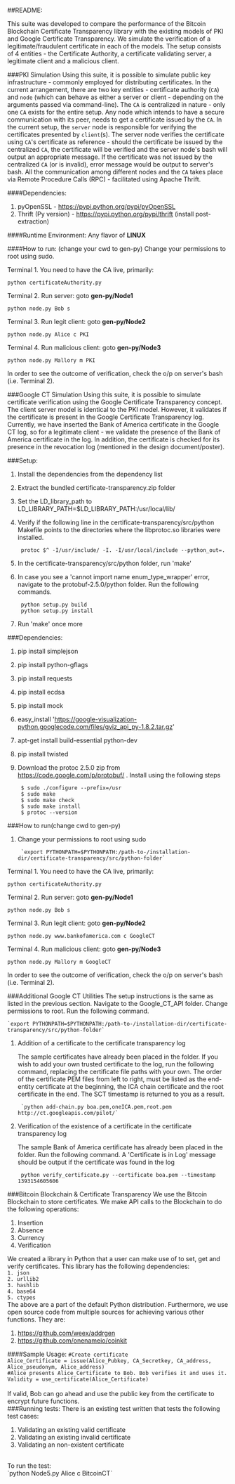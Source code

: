 ##README:

This suite was developed to compare the performance of the Bitcoin Blockchain Certificate Transparency library with the existing models of PKI and Google Certificate Transparency. We simulate the verification of a legitimate/fraudulent certificate in each of the models. The setup consists of 4 entities - the Certificate Authority, a certificate validating server, a legitimate client and a malicious client.

###PKI Simulation
Using this suite, it is possible to simulate public key infrastructure - commonly employed for distributing certificates. In the current arrangement, there are two key entities - certificate authority (`CA`) and `node` (which can behave as either a server or client - depending on the arguments passed via command-line). The `CA` is centralized in nature - only one `CA` exists for the entire setup. Any node which intends to have a secure communication with its peer, needs to get a certificate issued by the `CA`. In the current setup, the `server` node is responsible for verifying the certificates presented by `client`(s). The server node verifies the certificate using `CA`'s certificate as reference - should the certificate be issued by the centralized `CA`, the certificate will be verified and the server node's bash will output an appropriate message. If the certificate was not issued by the centralized `CA` (or is invalid), error message would be output to server's bash. All the communication among different nodes and the `CA` takes place via Remote Procedure Calls (RPC) - facilitated using Apache Thrift. 

####Dependencies:
1. pyOpenSSL - https://pypi.python.org/pypi/pyOpenSSL
2. Thrift (Py version) - https://pypi.python.org/pypi/thrift 
(install post-extraction)

####Runtime Environment: 
Any flavor of **LINUX**

####How to run: (change your cwd to gen-py)
Change your permissions to root using sudo.

Terminal 1. You need to have the CA live, primarily: 

`python certificateAuthority.py`

Terminal 2. Run server: goto **gen-py/Node1** 

`python node.py Bob s`

Terminal 3. Run legit client: goto **gen-py/Node2** 

`python node.py Alice c PKI`

Terminal 4. Run malicious client: goto **gen-py/Node3** 

`python node.py Mallory m PKI`

In order to see the outcome of verification, check the o/p on server's bash (i.e. Terminal 2).

###Google CT Simulation
Using this suite, it is possible to simulate certificate verification using the Google Certificate Transparency concept. The client server model is identical to the PKI model. However, it validates if the certificate is present in the Google Certificate Transparency log. Currently, we have inserted the Bank of America certificate in the Google CT log, so for a legitimate client - we validate the presence of the Bank of America certificate in the log. In addition, the certificate is checked for its presence in the revocation log (mentioned in the design document/poster). 

###Setup:
1. Install the dependencies from the dependency list
1. Extract the bundled certificate-transparency.zip folder
1. Set the LD_library_path to LD_LIBRARY_PATH=$LD_LIBRARY_PATH:/usr/local/lib/
1. Verify if the following line in the certificate-transparency/src/python Makefile points to the directories where the libprotoc.so libraries were installed.

        protoc $^ -I/usr/include/ -I. -I/usr/local/include --python_out=.
1. In the certificate-transparency/src/python folder, run 'make'
1. In case you see a 'cannot import name enum_type_wrapper' error, navigate to the protobuf-2.5.0/python folder. Run the following commands.

        python setup.py build
        python setup.py install
1. Run 'make' once more

###Dependencies:
1. pip install simplejson
1. pip install python-gflags
1. pip install requests
1. pip install ecdsa
1. pip install mock
1. easy_install 'https://google-visualization-python.googlecode.com/files/gviz_api_py-1.8.2.tar.gz'
1. apt-get install build-essential python-dev
1. pip install twisted
1. Download the protoc 2.5.0 zip from https://code.google.com/p/protobuf/ . Install using the following steps

        $ sudo ./configure --prefix=/usr
        $ sudo make
        $ sudo make check
        $ sudo make install
        $ protoc --version

###How to run(change cwd to gen-py)
1. Change your permissions to root using sudo

        `export PYTHONPATH=$PYTHONPATH:/path-to-/installation-dir/certificate-transparency/src/python-folder`

Terminal 1. You need to have the CA live, primarily:

`python certificateAuthority.py`

Terminal 2. Run server: goto **gen-py/Node1**

`python node.py Bob s`

Terminal 3. Run legit client: goto **gen-py/Node2**

`python node.py www.bankofamerica.com c GoogleCT`

Terminal 4. Run malicious client: goto **gen-py/Node3**

`python node.py Mallory m GoogleCT`

In order to see the outcome of verification, check the o/p on server's bash (i.e. Terminal 2).

###Additional Google CT Utilities
The setup instructions is the same as listed in the previous section.
Navigate to the Google_CT_API folder. Change permissions to root. Run the following command.

    `export PYTHONPATH=$PYTHONPATH:/path-to-/installation-dir/certificate-transparency/src/python-folder` 

1. Addition of a certificate to the certificate transparency log

    The sample certificates have already been placed in the folder. If you wish to add your own trusted certificate to the log, run the following command, replacing the certificate file paths with your own. The order of the certificate PEM files from left to right, must be listed as the end-entity certificate at the beginning, the ICA chain certificate and the root certificate in the end. The SCT timestamp is returned to you as a result.
    
        `python add-chain.py boa.pem,oneICA.pem,root.pem http://ct.googleapis.com/pilot/`
1. Verification of the existence of a certificate in the certificate transparency log

    The sample Bank of America certificate has already been placed in the folder. Run the following command. A 'Certificate is in Log' message should be output if the certificate was found in the log
    
        python verify_certificate.py --certificate boa.pem --timestamp 1393154605606
        
        
###Bitcoin Blockchain & Certificate Transparency
We use the Bitcoin Blockchain to store certificates. We make API calls to the Blockchain to do the following operations:     <br>
1. Insertion    <br>
2. Absence      <br>
3. Currency     <br>
4. Verification <br>

We created a library in Python that a user can make use of to set, get and verify certificates. This library has the following dependencies: <br>
`1. json`         <br>
`2. urllib2`      <br>
`3. hashlib`      <br>
`4. base64`       <br>
`5. ctypes`       <br>
The above are a part of the default Python distribution. Furthermore, we use open source code from multiple sources for achieving various other functions. They are: <br>
1. https://github.com/weex/addrgen <br>
2. https://github.com/onenameio/coinkit

####Sample Usage:
`#Create certificate`   <br>
`Alice_Certificate = issue(Alice_Pubkey, CA_Secretkey, CA_address, Alice_pseudonym, Alice_address)`     <br>
`#Alice presents Alice_Certificate to Bob. Bob verifies it and uses it.`        <br>
`Validity = use_certificate(Alice_Certificate)` <br>
<br>
If valid, Bob can go ahead and use the public key from the certificate to encrypt future functions.
<br>
###Running tests:
There is an existing test written that tests the following test cases:  <br>
1. Validating an existing valid certificate     <br>
2. Validating an existing invalid certificate   <br>
3. Validating an non-existent certificate       <br>
<br>
To run the test: <br>
`python Node5.py Alice c BitcoinCT`
